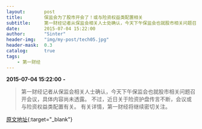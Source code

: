 ```yaml
---
layout:       post
title:        保监会为了股市开会了！或与险资权益类配置相关
subtitle:     第一财经记者从保监会相关人士处确认，今天下午保监会也就股市相关问题召开会议，具体内容尚未透露。
date:         2015-07-04 15:22:00
author:       "Sinter"
header-img:   "img/my-post/tech05.jpg"
header-mask:  0.3
catalog:      true
tags:
    - 第一财经
---
```


**2015-07-04 15:22:00**  **-**

> 第一财经记者从保监会相关人士确认，今天下午保监会也就股市相关问题召开会议，具体内容尚未透露。
不过，近日关于险资护盘传言不断，会议或与险资权益类配置有关。
有关详情，第一财经将继续密切关注。


[原文地址](http://www.yicai.com/news/4640701.html){:target="_blank"}


